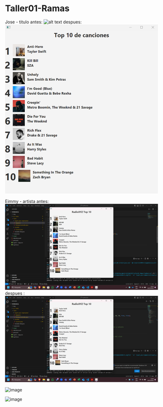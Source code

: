 # Taller01-Ramas


Jose - titulo
antes:
![alt text](antes)
despues:
![alt text](despues.png)

Eimmy - artista 
antes: 
![alt text](image-1.png)
despues : 
![alt text](image.png)

![image](https://github.com/user-attachments/assets/1287497f-55af-4282-b4e1-161f3214e4ac)

![image](https://github.com/user-attachments/assets/93f160a9-3f31-482d-b1bb-e08e90dd2746)


